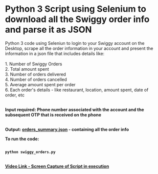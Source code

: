 # Python 3 Script using Selenium to download all the Swiggy order info and parse it as JSON

<p>
Python 3 code using Seleniun to login to your Swiggy account on the Desktop, scrape all the order information in your account and present the information in a json file that includes details like: <br />
<br />
1. Number of Swiggy Orders<br />
2. Total amount spent<br />
3. Number of orders delivered<br />
4. Number of orders cancelled<br />
5. Average amount spent per order<br />
6. Each order's details - like restaurant, location, amount spent, date of order, etc<br />
<br />

<b>Input required:<b> Phone number associated with the account and the subsequent OTP that is received on the phone<br />
<br />

<b>Output:<b> <a href="https://github.com/tebbythomas/Swiggy_Orders_Download_Python/blob/master/orders_summary.json">orders_summary.json</a> - containing all the order info<br />
</p>
<b>To run the code</b>:
<br />
<pre><code>
python swiggy_orders.py
</code></pre>

<br />
<b><a href="https://www.youtube.com/watch?v=gTkvHzZefmw">Video Link - Screen Capture of Script in execution<b><br/>